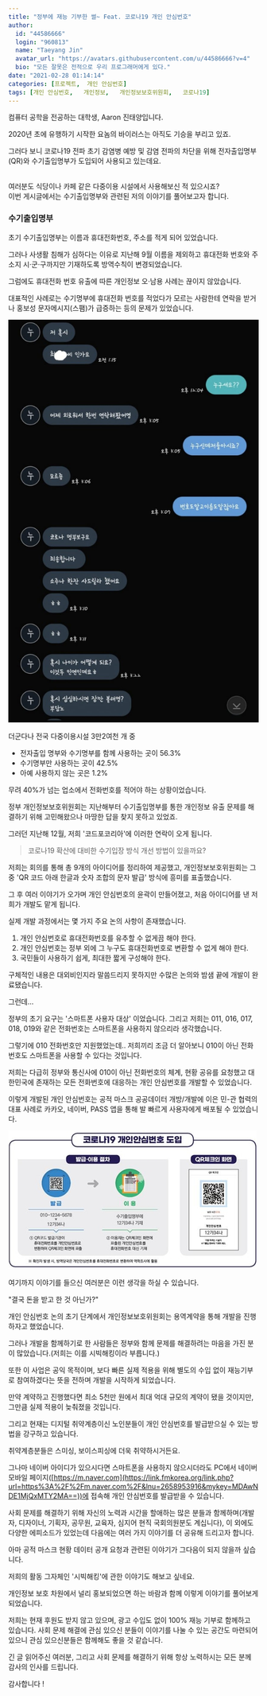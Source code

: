```yaml
---
title: "정부에 재능 기부한 썰~ Feat. 코로나19 개인 안심번호"
author:
  id: "44586666"
  login: "960813"
  name: "Taeyang Jin"
  avatar_url: "https://avatars.githubusercontent.com/u/44586666?v=4"
  bio: "모든 잘못은 전적으로 우리 프로그래머에게 있다."
date: "2021-02-28 01:14:14"
categories: [프로젝트,  개인 안심번호]
tags: [개인 안심번호,   개인정보,   개인정보보호위원회,   코로나19]
---
```

컴퓨터 공학을 전공하는 대학생, Aaron 진태양입니다.

2020년 초에 유행하기 시작한 요놈의 바이러스는 아직도 기승을 부리고 있죠.

그러다 보니 코로나19 전파 초기 감염병 예방 및 감염 전파의 차단을 위해 전자출입명부(QR)와 수기출입명부가 도입되어 사용되고 있는데요.

<br>
여러분도 식당이나 카페 같은 다중이용 시설에서 사용해보신 적 있으시죠?

<br>
이번 게시글에서는 수기출입명부와 관련된 저의 이야기를 풀어보고자 합니다.



### 수기출입명부

초기 수기출입명부는 이름과 휴대전화번호, 주소를 적게 되어 있었습니다.

그러나 사생활 침해가 심하다는 이유로 지난해 9월 이름을 제외하고 휴대전화 번호와 주소지 시·군·구까지만 기재하도록 방역수칙이 변경되었습니다.

그럼에도 휴대전화 번호 유출에 따른 개인정보 오·남용 사례는 끊이지 않았습니다.

대표적인 사례로는 수기명부에 휴대전화 번호를 적었다가 모르는 사람한테 연락을 받거나 홍보성 문자메시지(스팸)가 급증하는 등의 문제가 있었습니다.

![2021-02-28-68cvA.jpeg](/assets/img/posts/2021-02-28/2021-02-28-68cvA.jpeg)

더군다나 전국 다중이용시설 3만2여천 개 중

* 전자출입 명부와 수기명부를 함께 사용하는 곳이 56.3%
* 수기명부만 사용하는 곳이 42.5%
* 아예 사용하지 않는 곳은 1.2%

무려 40%가 넘는 업소에서 전화번호를 적어야 하는 상황이었습니다.

정부 개인정보보호위원회는 지난해부터 수기출입명부를 통한 개인정보 유출 문제를 해결하기 위해 고민해왔으나 마땅한 답을 찾지 못하고 있었죠.



그러던 지난해 12월, 저희 '코드포코리아'에 이러한 연락이 오게 됩니다.



> 코로나19 확산에 대비한 수기입장 방식 개선 방법이 있을까요?



저희는 회의를 통해 총 9개의 아이디어를 정리하여 제공했고, 개인정보보호위원회는 그 중 'QR 코드 아래 한글과 숫자 조합의 문자 발급' 방식에 흥미를 표출했습니다.

그 후 여러 이야기가 오가며 개인 안심번호의 윤곽이 만들어졌고, 처음 아이디어를 낸 저희가 개발도 맡게 됩니다.


실제 개발 과정에서는 몇 가지 주요 논의 사항이 존재했습니다.

1. 개인 안심번호로 휴대전화번호를 유추할 수 없게끔 해야 한다\.
2. 개인 안심번호는 정부 외에 그 누구도 휴대전화번호로 변환할 수 없게 해야 한다\.
3. 국민들이 사용하기 쉽게\, 최대한 짧게 구성해야 한다\.




구체적인 내용은 대외비인지라 말씀드리지 못하지만 수많은 논의와 밤샘 끝에 개발이 완료됐습니다.



그런데...

정부의 초기 요구는 '스마트폰 사용자 대상' 이었습니다. 그리고 저희는 011, 016, 017, 018, 019와 같은 전화번호는 스마트폰을 사용하지 않으리라 생각했습니다.

그렇기에 010 전화번호만 지원했었는데.. 저희끼리 조금 더 알아보니 010이 아닌 전화번호도 스마트폰을 사용할 수 있다는 것입니다.



저희는 다급히 정부와 통신사에 010이 아닌 전화번호의 체계, 현황 공유를 요청했고 대한민국에 존재하는 모든 전화번호에 대응하는 개인 안심번호를 개발할 수 있었습니다.

이렇게 개발된 개인 안심번호는 공적 마스크 공공데이터 개방/개발에 이은 민-관 협력의 대표 사례로 카카오, 네이버, PASS 앱을 통해 발 빠르게 사용자에게 배포될 수 있었습니다.



![2021-02-28-1h5gY.jpeg](/assets/img/posts/2021-02-28/2021-02-28-1h5gY.jpeg)

여기까지 이야기를 들으신 여러분은 이런 생각을 하실 수 있습니다.

"결국 돈을 받고 한 것 아닌가?"



개인 안심번호 논의 초기 단계에서 개인정보보호위원회는 용역계약을 통해 개발을 진행하자고 했었습니다.

그러나 개발을 함께하기로 한 사람들은 정부와 함께 문제를 해결하려는 마음을 가진 분이 많았습니다.(저희는 이를 시빅해킹이라 부릅니다.)

또한 이 사업은 공익 목적이며, 보다 빠른 실제 적용을 위해 별도의 수입 없이 재능기부로 참여하겠다는 뜻을 전하며 개발을 시작하게 되었습니다.



만약 계약하고 진행했다면 최소 5천만 원에서 최대 억대 규모의 계약이 됐을 것이지만, 그만큼 실제 적용이 늦춰졌을 것입니다.



그리고 현재는 디지털 취약계층이신 노인분들이 개인 안심번호를 발급받으실 수 있는 방법을 강구하고 있습니다.

취약계층분들은 스미싱, 보이스피싱에 더욱 취약하시거든요.

그나마 네이버 아이디가 있으시다면 스마트폰을 사용하지 않으시더라도 PC에서 네이버 모바일 페이지([https://m.naver.com](https://link.fmkorea.org/link.php?url=https%3A%2F%2Fm.naver.com%2F&lnu=2658953916&mykey=MDAwNDE1MjQxMTY2MA==))에 접속해 개인 안심번호를 발급받을 수 있습니다.



사회 문제를 해결하기 위해 자신의 노력과 시간을 할애하는 많은 분들과 함께하며(개발자, 디자이너, 기획자, 공무원, 교육자, 심지어 현직 국회의원분도 계십니다), 이 외에도 다양한 에피소드가 있었는데 다음에는 여러 가지 이야기를 더 공유해 드리고자 합니다.

아마 공적 마스크 현황 데이터 공개 요청과 관련된 이야기가 그다음이 되지 않을까 싶습니다.

저희의 활동 그자체인 '시빅해킹'에 관한 이야기도 해보고 싶네요.



개인정보 보호 차원에서 널리 홍보되었으면 하는 바람과 함께 이렇게 이야기를 풀어보게 되었습니다.



저희는 현재 후원도 받지 않고 있으며, 광고 수입도 없이 100% 재능 기부로 함께하고 있습니다. 사회 문제 해결에 관심 있으신 분들이 이야기를 나눌 수 있는 공간도 마련되어 있으니 관심 있으신분들은 함께해도 좋을 것 같습니다.



긴 글 읽어주신 여러분, 그리고 사회 문제를 해결하기 위해 항상 노력하시는 모든 분께 감사의 인사를 드립니다.



감사합니다 !
